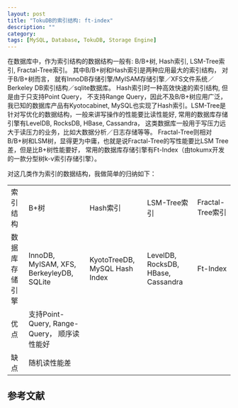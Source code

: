 ```yaml
---
layout: post
title: "TokuDB的索引结构: ft-index"
description: ""
category: 
tags: [MySQL, Database, TokuDB, Storage Engine]
---
```



在数据库中，作为索引结构的数据结构一般有: B/B+树, Hash索引, LSM-Tree索引, Fractal-Tree索引。 其中B/B+树和Hash索引是两种应用最大的索引结构， 对于B/B+树而言， 就有InnoDB存储引擎/MyISAM存储引擎／XFS文件系统／Berkeley DB索引结构／sqlite数据库。 Hash索引时一种高效快速的索引结构, 但是由于只支持Point Query， 不支持Range Query，因此不及B/B+树应用广泛， 我已知的数据库产品有Kyotocabinet, MySQL也实现了Hash索引。LSM-Tree是针对写优化的数据结构，一般来讲写操作的性能要比读性能好, 常用的数据库存储引擎有LevelDB, RocksDB, HBase, Cassandra， 这类数据库一般用于写压力远大于读压力的业务，比如大数据分析／日志存储等等。 Fractal-Tree则相对B/B+树和LSM树，显得更为中庸，也就是说Fractal-Tree的写性能要比LSM Tree差，但是比B+树性能要好， 常用的数据库存储引擎有Ft-Index（由tokumx开发的一款分型树k-v索引存储引擎）。

对这几类作为索引的数据结构，我做简单的归纳如下： 



<table>
<tr>
	<td>索引结构 </td>
	<td>B+树</td>
	<td>Hash索引</td>
	<td>LSM-Tree索引</td>
	<td>Fractal-Tree索引</td>
</tr>
<tr>
	<td>数据库存储引擎</td>
	<td>InnoDB, MyISAM, XFS, BerkeyleyDB, SQLite </td>
	<td>KyotoTreeDB, MySQL Hash Index</td>
	<td>LevelDB, RocksDB, HBase, Cassandra</td>
	<td>Ft-Index</td>
</tr>
<tr>
	<td>优点</td>
	<td>支持Point-Query, Range-Query， 顺序读性能好</td>
	<td></td>
	<td></td>
	<td></td>
</tr>
<tr>
	<td>缺点</td>
	<td>随机读性能差</td>
	<td></td>
	<td></td>
	<td></td>
</tr>
</table>



参考文献
-------
